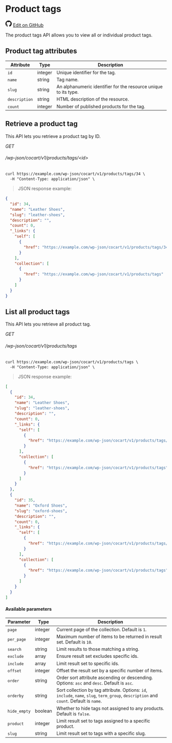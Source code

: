 # Product tags #

<img src="images/github.svg" width="20" height="20" alt="GitHub Mark Logo"> [Edit on GitHub](https://github.com/co-cart/co-cart-docs/blob/master/source/includes/cocart-v1/products/_product-tags.md)

The product tags API allows you to view all or individual product tags.

## Product tag attributes ##

| Attribute     | Type    | Description                                                     |
| ------------- | ------- | --------------------------------------------------------------- |
| `id`          | integer | Unique identifier for the tag.                                  |
| `name`        | string  | Tag name.                                                       |
| `slug`        | string  | An alphanumeric identifier for the resource unique to its type. |
| `description` | string  | HTML description of the resource.                               |
| `count`       | integer | Number of published products for the tag.                       |

## Retrieve a product tag ##

This API lets you retrieve a product tag by ID.

<div class="api-endpoint">
	<div class="endpoint-data">
		<i class="label label-get">GET</i>
		<h6>/wp-json/cocart/v1/products/tags/&lt;id&gt;</h6>
	</div>
</div>

```shell
curl https://example.com/wp-json/cocart/v1/products/tags/34 \
  -H "Content-Type: application/json" \
```

> JSON response example:

```json
{
  "id": 34,
  "name": "Leather Shoes",
  "slug": "leather-shoes",
  "description": "",
  "count": 0,
  "_links": {
    "self": [
      {
        "href": "https://example.com/wp-json/cocart/v1/products/tags/34"
      }
    ],
    "collection": [
      {
        "href": "https://example.com/wp-json/cocart/v1/products/tags"
      }
    ]
  }
}
```

## List all product tags ##

This API lets you retrieve all product tag.

<div class="api-endpoint">
	<div class="endpoint-data">
		<i class="label label-get">GET</i>
		<h6>/wp-json/cocart/v1/products/tags</h6>
	</div>
</div>

```shell
curl https://example.com/wp-json/cocart/v1/products/tags \
  -H "Content-Type: application/json" \
```

> JSON response example:

```json
[
  {
    "id": 34,
    "name": "Leather Shoes",
    "slug": "leather-shoes",
    "description": "",
    "count": 0,
    "_links": {
      "self": [
        {
          "href": "https://example.com/wp-json/cocart/v1/products/tags/34"
        }
      ],
      "collection": [
        {
          "href": "https://example.com/wp-json/cocart/v1/products/tags"
        }
      ]
    }
  },
  {
    "id": 35,
    "name": "Oxford Shoes",
    "slug": "oxford-shoes",
    "description": "",
    "count": 0,
    "_links": {
      "self": [
        {
          "href": "https://example.com/wp-json/cocart/v1/products/tags/35"
        }
      ],
      "collection": [
        {
          "href": "https://example.com/wp-json/cocart/v1/products/tags"
        }
      ]
    }
  }
]
```

#### Available parameters ####

| Parameter    | Type    | Description                                                                                                                                  |
| ------------ | ------- | -------------------------------------------------------------------------------------------------------------------------------------------- |
| `page`       | integer | Current page of the collection. Default is `1`.                                                                                              |
| `per_page`   | integer | Maximum number of items to be returned in result set. Default is `10`.                                                                       |
| `search`     | string  | Limit results to those matching a string.                                                                                                    |
| `exclude`    | array   | Ensure result set excludes specific ids.                                                                                                     |
| `include`    | array   | Limit result set to specific ids.                                                                                                            |
| `offset`     | integer | Offset the result set by a specific number of items.                                                                                         |
| `order`      | string  | Order sort attribute ascending or descending. Options: `asc` and `desc`. Default is `asc`.                                                   |
| `orderby`    | string  | Sort collection by tag attribute. Options: `id`, `include`, `name`, `slug`, `term_group`, `description` and `count`. Default is `name`. |
| `hide_empty` | boolean | Whether to hide tags not assigned to any products. Default is `false`.                                                                  |
| `product`    | integer | Limit result set to tags assigned to a specific product.                                                                                |
| `slug`       | string  | Limit result set to tags with a specific slug.                                                                                          |
